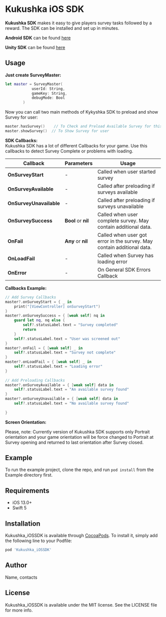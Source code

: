 # Kukushka iOS SDK

**Kukushka SDK** makes it easy to give players survey tasks followed by a reward. The SDK can be installed and set up in minutes.

**Android SDK** can be found [here](https://github.com/kykyshkaDev/Kukushka_AndroidSDK)

**Unity SDK** can be found [here](https://github.com/kykyshkaDev/kukushka_UnitySDK)

## Usage

**Just create SurveyMaster:**
```swift
let master = SurveyMaster(
            userId: String,
            gameKey: String,
            debugMode: Bool
        )
```
Now you can call two main methods of Kykyshka SDK to preload and show Survey for user:
```swift
master.hasSurvey()    // To Check and Preload Available Survey for this user
master.showSurvey()  // To Show Survey for user
```
**SDK Callbacks:**<br/>
Kukushka SDK has a lot of different Callbacks for your game. Use this callbacks to detect Survey Complete or problems with loading.

| Callback             | Parameters                   | Usage                                                                  |
|----------------------|------------------------------|------------------------------------------------------------------------|
| **OnSurveyStart** | -                            | Called when user started survey                                        |
| **OnSurveyAvailable** | -                            | Called after preloading if surveys available                           |
| **OnSurveyUnavailable** | -                            | Called after preloading if surveys unavailable                         |
| **OnSurveySuccess** | **Bool** or **nil**          | Called when user complete survey. May contain additional data.         |
| **OnFail**    | **Any** or **nil** | Called when user got error in the survey. May contain additional data. |
| **OnLoadFail** | -                            | Called when Survey has loading error                                   |
| **OnError** | -                            | On General SDK Errors Callback   

**Callbacks Example:**
```swift
// Add Survey Callbacks
master?.onSurveyStart = { _ in
    print("[ViewController] onSurveyStart")
}
master?.onSurveySuccess = { [weak self] nq in
    guard let nq, nq else {
        self?.statusLabel.text = "Survey completed"
        return
    }
    self?.statusLabel.text = "User was screened out"
}
master?.onFail = { [weak self] _ in
    self?.statusLabel.text = "Survey not complete"
}
master?.onLoadFail = { [weak self] _ in
    self?.statusLabel.text = "Loading error"
}
            
// Add Preloading Callbacks
master?.onSurveyAvailable = { [weak self] data in
    self?.statusLabel.text = "An available survey found"
}
master?.onSurveyUnavailable = { [weak self] data in
    self?.statusLabel.text = "No available survey found"
    
}
```
**Screen Orientation:**

Please, note: Currently version of Kukushka SDK supports only Portrait orientation and your game orientation will be force changed to Portrait at Survey opening and returned to last orientation after Survey closed.

## Example

To run the example project, clone the repo, and run `pod install` from the Example directory first.

## Requirements

- iOS 13.0+
- Swift 5

## Installation

Kukushka_iOSSDK is available through [CocoaPods](https://cocoapods.org). To install
it, simply add the following line to your Podfile:

```ruby
pod 'Kukushka_iOSSDK'
```

## Author

Name, contacts

## License

Kukushka_iOSSDK is available under the MIT license. See the LICENSE file for more info.
